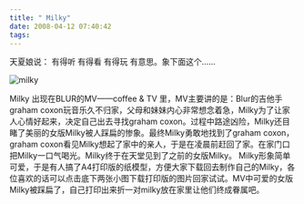 ```yaml
---
title: " Milky"
date: 2008-04-12 07:40:42
tags:
---
```


天夏娘说： 有得听 有得看 有得玩 有意思。象下面这个……

![milky](../../../images/2008/medium.jpg) 

Milky 出现在BLUR的MV——coffee & TV 里，MV主要讲的是：Blur的吉他手graham coxon玩音乐久不归家，父母和妹妹内心非常想念着急，Milky为了让家人心情好起来，决定自己出去寻找graham coxon。过程中路途凶险，Milky还目睹了美丽的女版Milky被人踩扁的惨象。最终Milky勇敢地找到了graham coxon，graham coxon看见Milky想起了家中的亲人，于是在凌晨前赶回了家。在家门口把Milky一口气喝光。Milky终于在天堂见到了之前的女版Milky。 Milky形象简单可爱，于是有人搞了A4打印版的纸模型，方便大家下载回去制作自己的Milky，各位喜欢的话可以点击底下两张小图下载打印版的图片回家试试。MV中可爱的女版Milky被踩扁了，自己打印出来折一对milky放在家里让他们终成眷属吧。